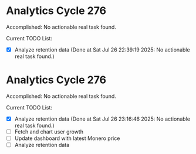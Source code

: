 # Analytics Cycle 276

Accomplished: No actionable real task found.

Current TODO List:

- [x] Analyze retention data  (Done at Sat Jul 26 22:39:19 2025: No actionable real task found.)

# Analytics Cycle 276

Accomplished: No actionable real task found.

Current TODO List:

- [x] Analyze retention data  (Done at Sat Jul 26 23:16:46 2025: No actionable real task found.)
- [ ] Fetch and chart user growth
- [ ] Update dashboard with latest Monero price
- [ ] Analyze retention data
